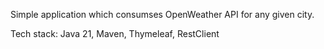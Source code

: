 Simple application which consumses OpenWeather API for any given city.

Tech stack: Java 21, Maven, Thymeleaf, RestClient
